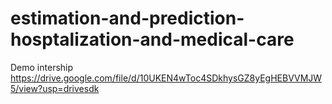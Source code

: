# estimation-and-prediction-hosptalization-and-medical-care

Demo intership
https://drive.google.com/file/d/10UKEN4wToc4SDkhysGZ8yEgHEBVVMJW5/view?usp=drivesdk
